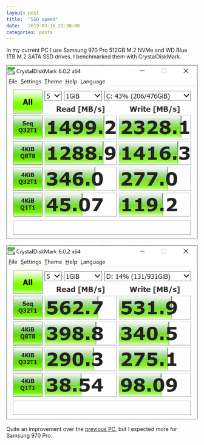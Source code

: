 ```yaml
---
layout: post
title:  "SSD speed"
date:   2019-03-16 23:38:00
categories: posts
---
```


In my current PC I use Samsung 970 Pro 512GB M.2 NVMe and WD Blue 1TB M.2 SATA SSD drives.
I benchmarked them with CrystalDiskMark.

![Samsung 970 Pro 512GB](/img/2019-03-16-ssd-speed-1.png)

![WD Blue 1TB](/img/2019-03-16-ssd-speed-2.png)

Quite an improvement over the [previous PC](https://www.oboroc.com/posts/2016/10/27/sata-ssd-performance/),
but I expected more for Samsung 970 Pro.

